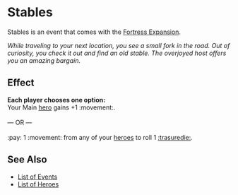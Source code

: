 # Stables

Stables is an event that comes with the [Fortress Expansion](../content.md).

*While traveling to your next location, you see a small fork in the road. Out of curiosity, you check it out and find an old stable. The overjoyed host offers you an amazing bargain.*


## Effect

**Each player chooses one option:** <br>Your Main [hero](../heroes.md) gains +1 :movement:.<br><br>— OR —<br><br>:pay: 1 :movement: from any of your [heroes](../heroes.md) to roll 1 [:trasuredie:](../dice.md#resource-die).


## See Also

- [List of Events](../events.md)
- [List of Heroes](../heroes.md)
